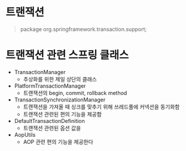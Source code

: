 # 트랜잭션

> package org.springframework.transaction.support;

# 트랜잭션 관련 스프링 클래스
- TransactionManager
  + 추상화를 위한 제일 상단의 클래스
- PlatformTransactionManager
  + 트랜잭션의 begin, commit, rollback method 
- TransactionSynchronizationManager
  + 트랜잭션을 가져올 때 싱크를 맞추기 위해 쓰레드풀에 커넥션을 동기화함
  + 트랜잭션 관련된 편의 기능을 제공함
- DefaultTransactionDefinition
  + 트랜잭션 관련된 옵션 값을 
- AopUtils
  + AOP 관련 편의 기능을 제공한다
